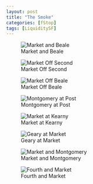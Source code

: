 ```yaml
---
layout: post
title: "The Smoke"
categories: [fStop]
tags: [LiquiditySF]
---
```

<figure class="align-center">
<img alt="Market and Beale" src="{{ site.baseurl}}/img/pix2018/smoke/bjorke_SmokeSF_KBXF1128.jpg">
<figcaption>Market and Beale</figcaption>
</figure> 

<figure class="align-center">
<img alt="Market Off Second" src="{{ site.baseurl}}/img/pix2018/smoke/bjorke_SmokeSF_KBXF0884.jpg">
<figcaption>Market Off Second</figcaption>
</figure> 

<figure class="align-center">
<img alt="Market Off Beale" src="{{ site.baseurl}}/img/pix2018/smoke/bjorke_SmokeSF_KBXF1059.jpg">
<figcaption>Market Off Beale</figcaption>
</figure> 

<figure class="align-center">
<img alt="Montgomery at Post" src="{{ site.baseurl}}/img/pix2018/smoke/bjorke_SmokeSF_KBXF0877.jpg">
<figcaption>Montgomery at Post</figcaption>
</figure> 

<figure class="align-center">
<img alt="Market at Kearny" src="{{ site.baseurl}}/img/pix2018/smoke/bjorke_SmokeSF_KBXF0888.jpg">
<figcaption>Market at Kearny</figcaption>
</figure> 

<figure class="align-center">
<img alt="Geary at Market" src="{{ site.baseurl}}/img/pix2018/smoke/bjorke_SmokeSF_KBXF1035.jpg">
<figcaption>Geary at Market</figcaption>
</figure> 

<figure class="align-center">
<img alt="Market and Montgomery" src="{{ site.baseurl}}/img/pix2018/smoke/bjorke_SmokeSF_KBXF0949.jpg">
<figcaption>Market and Montgomery</figcaption>
</figure> 

<figure class="align-center">
<img alt="Fourth and Market" src="{{ site.baseurl}}/img/pix2018/smoke/bjorke_SmokeSF_KBXF1039.jpg">
<figcaption>Fourth and Market</figcaption>
</figure> 

